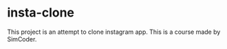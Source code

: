 # insta-clone
This project is an attempt to clone instagram app.
This is a course made by SimCoder.
